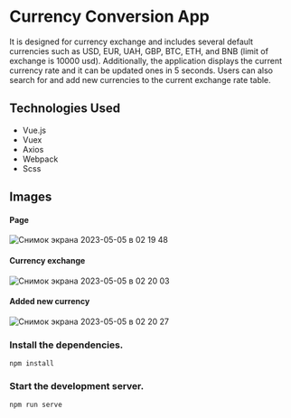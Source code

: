 # Currency Conversion App
It is designed for currency exchange and includes several default currencies such as USD, EUR, UAH, GBP, BTC, ETH, and BNB (limit of exchange is 10000 usd). 
Additionally, the application displays the current currency rate and it can be updated ones in 5 seconds.
Users can also search for and add new currencies to the current exchange rate table. 

## Technologies Used
- Vue.js
- Vuex
- Axios
- Webpack
- Scss

## Images

#### Page
![Снимок экрана 2023-05-05 в 02 19 48](https://user-images.githubusercontent.com/31963187/236350316-0795c337-3f75-4616-9176-8f8a4a5278f0.png)


#### Currency exchange
![Снимок экрана 2023-05-05 в 02 20 03](https://user-images.githubusercontent.com/31963187/236350270-267087ca-4f01-43d9-a6fc-f8ffc06c8d4e.png)


#### Added new currency
![Снимок экрана 2023-05-05 в 02 20 27](https://user-images.githubusercontent.com/31963187/236350297-8b68bff9-e991-4e7d-a3ab-1fd61af3e0b0.png)


### Install the dependencies.
```
npm install
```

### Start the development server.
```
npm run serve
